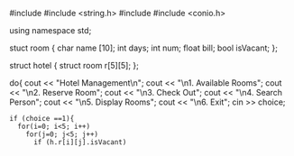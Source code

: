 #include <iostream>
#include <string.h>
#include <cstdlib>
#include <conio.h>

using namespace std;

stuct room {
    char name [10];
    int days;
    int num;
    float bill;
    bool isVacant;
};

struct hotel {
    struct room r[5][5];
};

do{
    cout << "Hotel Management\n";
    cout << "\n1. Available Rooms";
    cout << "\n2. Reserve Room";
    cout << "\n3. Check Out";
    cout << "\n4. Search Person";
    cout << "\n5. Display Rooms";
    cout << "\n6. Exit";
    cin >> choice;
    
    if (choice ==1){
      for(i=0; i<5; i++)
        for(j=0; j<5; j++)
          if (h.r[i][j].isVacant)
    


    



